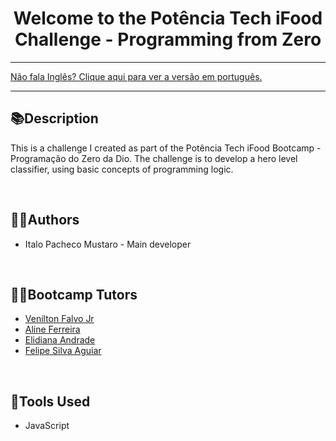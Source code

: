 <div align="center">
<h1>Welcome to the Potência Tech iFood Challenge - Programming from Zero</h1>
</div>

<hr>
<a href="https://github.com/ItaloPachecoMustaro/dio-hero-level-sorter-challenge/blob/main/README.md">Não fala Inglês? Clique aqui para ver a versão em português.</a>
<hr>

## 📚Description

This is a challenge I created as part of the Potência Tech iFood Bootcamp - Programação do Zero da Dio. The challenge is to develop a hero level classifier, using basic concepts of programming logic.

<br>

## 🧑‍💻Authors

- Italo Pacheco Mustaro - Main developer

<br>

## 👨‍🏫Bootcamp Tutors

- [Venilton Falvo Jr](https://www.linkedin.com/in/falvojr/)
- [Aline Ferreira](https://www.linkedin.com/in/aalineferreira/)
- [Elidiana Andrade](https://www.linkedin.com/in/elidianaandrade/)
- [Felipe Silva Aguiar](https://www.linkedin.com/in/felipe-exe/)

<br>

## 🔧Tools Used

- JavaScript
